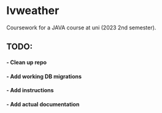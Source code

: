 # lvweather
Coursework for a JAVA course at uni (2023 2nd semester).

## TODO:
#### - Clean up repo
#### - Add working DB migrations
#### - Add instructions
#### - Add actual documentation

